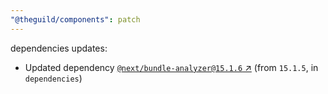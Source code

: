 ```yaml
---
"@theguild/components": patch
---
```

dependencies updates:
  - Updated dependency [`@next/bundle-analyzer@15.1.6` ↗︎](https://www.npmjs.com/package/@next/bundle-analyzer/v/15.1.6) (from `15.1.5`, in `dependencies`)
